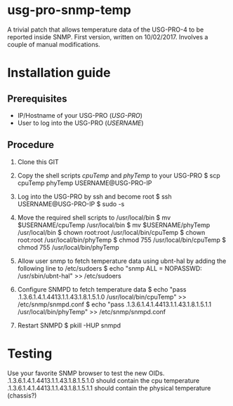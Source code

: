 # usg-pro-snmp-temp

A trivial patch that allows temperature data of the USG-PRO-4 to be reported inside SNMP.
First version, written on 10/02/2017. Involves a couple of manual modifications.


# Installation guide

## Prerequisites

* IP/Hostname of your USG-PRO (*USG-PRO*)
* User to log into the USG-PRO (*USERNAME*)

## Procedure

1. Clone this GIT

2. Copy the shell scripts <i>cpuTemp</i> and <i>phyTemp</i> to your USG-PRO
$ scp cpuTemp phyTemp USERNAME@USG-PRO-IP

3. Log into the USG-PRO by ssh and become root
$ ssh USERNAME@USG-PRO-IP
$ sudo -s

4. Move the required shell scripts to /usr/local/bin
$ mv $USERNAME/cpuTemp /usr/local/bin
$ mv $USERNAME/phyTemp /usr/local/bin
$ chown root:root /usr/local/bin/cpuTemp
$ chown root:root /usr/local/bin/phyTemp
$ chmod 755 /usr/local/bin/cpuTemp
$ chmod 755 /usr/local/bin/phyTemp

5. Allow user snmp to fetch temperature data using ubnt-hal by adding the following line to /etc/sudoers
$ echo "snmp     ALL = NOPASSWD: /usr/sbin/ubnt-hal" >> /etc/sudoers

6. Configure SNMPD to fetch temperature data
$ echo "pass .1.3.6.1.4.1.4413.1.1.43.1.8.1.5.1.0 /usr/local/bin/cpuTemp" >> /etc/snmp/snmpd.conf
$ echo "pass .1.3.6.1.4.1.4413.1.1.43.1.8.1.5.1.1 /usr/local/bin/phyTemp" >> /etc/snmp/snmpd.conf

7. Restart SNMPD
$ pkill -HUP snmpd

# Testing

Use your favorite SNMP browser to test the new OIDs.
.1.3.6.1.4.1.4413.1.1.43.1.8.1.5.1.0 should contain the cpu temperature
.1.3.6.1.4.1.4413.1.1.43.1.8.1.5.1.1 should contain the physical temperature (chassis?)

